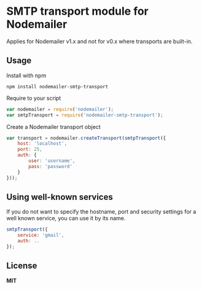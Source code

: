 # SMTP transport module for Nodemailer

Applies for Nodemailer v1.x and not for v0.x where transports are built-in.

## Usage

Install with npm

    npm install nodemailer-smtp-transport

Require to your script

```javascript
var nodemailer = require('nodemailer');
var smtpTransport = require('nodemailer-smtp-transport');
```

Create a Nodemailer transport object

```javascript
var transport = nodemailer.createTransport(smtpTransport({
    host: 'localhost',
    port: 25,
    auth: {
        user: 'username',
        pass: 'password'
    }
}));
```

## Using well-known services

If you do not want to specify the hostname, port and security settings for a well known service, you can use it by its name.

```javascript
smtpTransport({
    service: 'gmail',
    auth: ..
});
```

## License

**MIT**

